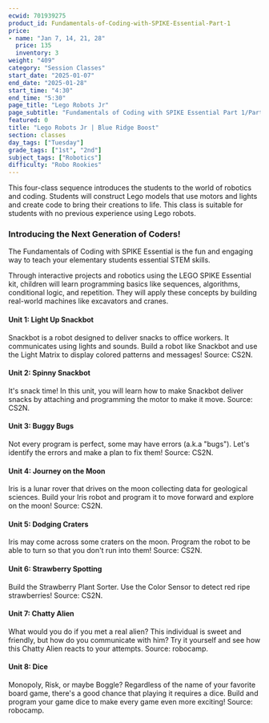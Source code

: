 ```yaml
---
ecwid: 701939275
product_id: Fundamentals-of-Coding-with-SPIKE-Essential-Part-1
price:
- name: "Jan 7, 14, 21, 28"
  price: 135
  inventory: 3
weight: "409"
category: "Session Classes"
start_date: "2025-01-07"
end_date: "2025-01-28"
start_time: "4:30"
end_time: "5:30"
page_title: "Lego Robots Jr"
page_subtitle: "Fundamentals of Coding with SPIKE Essential Part 1/Part 2"
featured: 0
title: "Lego Robots Jr | Blue Ridge Boost"
section: classes
day_tags: ["Tuesday"]
grade_tags: ["1st", "2nd"]
subject_tags: ["Robotics"]
difficulty: "Robo Rookies"
---
```

<p>
	This four-class sequence introduces the students to the world of robotics and coding. Students will construct Lego models that use motors and lights and create code to bring their creations to life. This class is suitable for students with no previous experience using Lego robots.
</p><h3>Introducing the Next Generation of Coders!</h3><p>The Fundamentals of Coding with SPIKE Essential is the fun and engaging way to teach your elementary students essential STEM skills.
</p><p>Through interactive projects and robotics using the LEGO SPIKE Essential kit, children will learn programming basics like sequences, algorithms, conditional logic, and repetition. They will apply these concepts by building real-world machines like excavators and cranes.
</p><h4>Unit 1: Light Up Snackbot</h4><p>
	Snackbot is a robot designed to deliver snacks to office workers. It communicates using lights and sounds. Build a robot like Snackbot and use the Light Matrix to display colored patterns and messages! Source: CS2N.
</p><h4>Unit 2: Spinny Snackbot</h4><p>
	It's snack time! In this unit, you will learn how to make Snackbot deliver snacks by attaching and programming the motor to make it move. Source: CS2N.
</p><h4>Unit 3: Buggy Bugs</h4><p>
	Not every program is perfect, some may have errors (a.k.a "bugs"). Let's identify the errors and make a plan to fix them! Source: CS2N.
</p><h4>Unit 4: Journey on the Moon</h4><p>
	Iris is a lunar rover that drives on the moon collecting data for geological sciences. Build your Iris robot and program it to move forward and explore on the moon! Source: CS2N.
</p><h4>
Unit 5: Dodging Craters
</h4><p>Iris may come across some craters on the moon. Program the robot to be able to turn so that you don't run into them! Source: CS2N.
</p><h4>Unit 6: Strawberry Spotting</h4><p>Build the Strawberry Plant Sorter. Use the Color Sensor to detect red ripe strawberries! Source: CS2N.
</p><h4>Unit 7: Chatty Alien</h4><p>What would you do if you met a real alien? This individual is sweet and friendly, but how do you communicate with him? Try it yourself and see how this Chatty Alien reacts to your attempts. Source: robocamp.
</p><h4>Unit 8: Dice</h4><p>
Monopoly, Risk, or maybe Boggle? Regardless of the name of your favorite board game, there's a good chance that playing it requires a dice. Build and program your game dice to make every game even more exciting! Source: robocamp.
</p>
